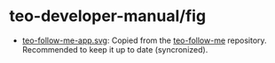 # teo-developer-manual/fig

- [teo-follow-me-app.svg](teo-follow-me-app.svg): Copied from the [teo-follow-me](https://github.com/roboticslab-uc3m/teo-follow-me) repository. Recommended to keep it up to date (syncronized).

